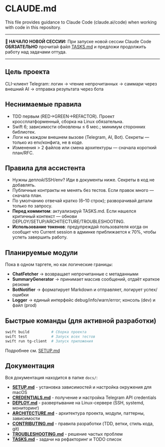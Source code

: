 # CLAUDE.md

This file provides guidance to Claude Code (claude.ai/code) when working with code in this repository.

---

**🚀 НАЧАЛО НОВОЙ СЕССИИ:**
При запуске новой сессии Claude Code **ОБЯЗАТЕЛЬНО** прочитай файл [TASKS.md](docs/TASKS.md) и предложи продолжить работу над задачами оттуда.

---

## Цель проекта

CLI-клиент Telegram: логин → чтение непрочитанных → саммари через внешний AI → отправка результата через бота

## Неснимаемые правила

- TDD первым (RED→GREEN→REFACTOR). Проект кроссплатформенный, сборка на Linux обязательна.
- Swift 6; зависимости обновлены ≤ 6 мес.; минимум сторонних библиотек.
- Логи на каждом внешнем вызове (Telegram, AI, Bot). Секреты — только из env/конфига, не в коде.
- Изменения > 2 файлов или смена архитектуры — сначала короткий план/RFC.

## Правила для ассистента

- Нужны деплой/SSH/env? Иди в документы ниже. Секреты в код не добавлять.
- Публичные контракты не менять без тестов. Если правок много — сначала план.
- По умолчанию отвечай кратко (6–10 строк); разворачивай детали только по запросу.
- **Перед коммитом**: актуализируй TASKS.md. Если нашелся критичный контекст — обнови DEPLOY/SETUP/ARCHITECTURE/TROUBLESHOOTING.
- **Использование токенов**: предупреждай пользователя когда он сообщит что Current session в админке приближается к 70%, чтобы успеть завершить работу.

## Планируемые модули

Пока в одном таргете, но как логические границы:

- **ChatFetcher** → возвращает непрочитанные с метаданными
- **SummaryGenerator** → принимает массив сообщений, отдаёт краткое резюме
- **BotNotifier** → форматирует Markdown и отправляет, логирует успех/ошибки
- **Logger** → единый интерфейс debug/info/warn/error; консоль (dev) и файл (prod)

## Быстрые команды (для активной разработки)

```bash
swift build          # Сборка проекта
swift test           # Запуск всех тестов
swift run tg-client  # Запуск приложения
```

Подробнее см. [SETUP.md](docs/SETUP.md)

## Документация

Вся документация находится в папке `docs/`:

- **[SETUP.md](docs/SETUP.md)** - установка зависимостей и настройка окружения для macOS
- **[CREDENTIALS.md](docs/CREDENTIALS.md)** - получение и настройка Telegram API credentials
- **[DEPLOY.md](docs/DEPLOY.md)** - развертывание на Linux-сервере (SSH, systemd, мониторинг)
- **[ARCHITECTURE.md](docs/ARCHITECTURE.md)** - архитектура проекта, модули, паттерны, зависимости
- **[CONTRIBUTING.md](docs/CONTRIBUTING.md)** - правила разработки (TDD, ветки, стиль кода, git)
- **[TROUBLESHOOTING.md](docs/TROUBLESHOOTING.md)** - решение частых проблем
- **[TASKS.md](docs/TASKS.md)** - задачи на рефакторинг и TODO список
